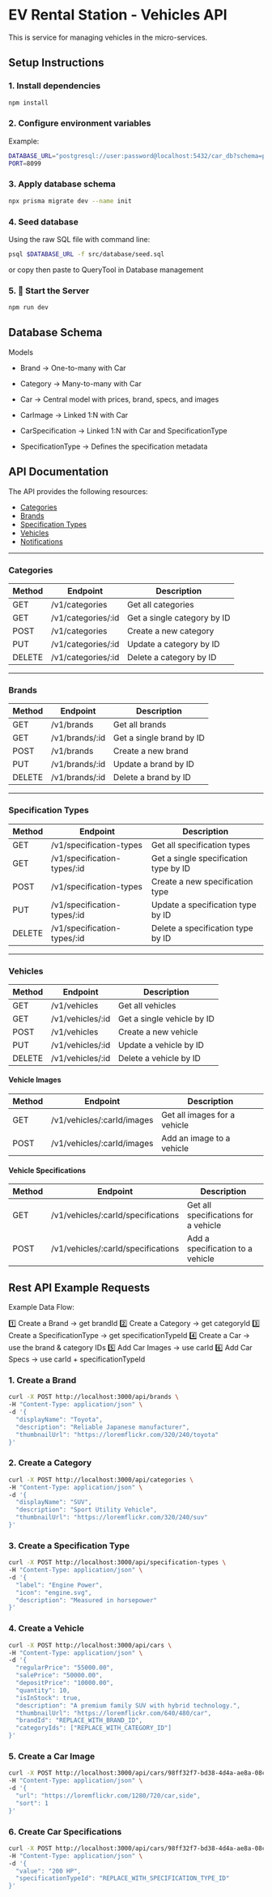 # EV Rental Station - Vehicles API

This is service for managing vehicles in the micro-services.

## Setup Instructions

### 1. Install dependencies

```bash
npm install
```

### 2. Configure environment variables

Example:

```bash
DATABASE_URL="postgresql://user:password@localhost:5432/car_db?schema=public"
PORT=8099
```

### 3. Apply database schema

```bash
npx prisma migrate dev --name init
```

### 4. Seed database

Using the raw SQL file with command line:

```bash
psql $DATABASE_URL -f src/database/seed.sql
```

or copy then paste to QueryTool in Database management

### 5. 🚀 Start the Server

```bash
npm run dev
```

## Database Schema

Models

- Brand → One-to-many with Car

- Category → Many-to-many with Car

- Car → Central model with prices, brand, specs, and images

- CarImage → Linked 1:N with Car

- CarSpecification → Linked 1:N with Car and SpecificationType

- SpecificationType → Defines the specification metadata

## API Documentation

The API provides the following resources:

- [Categories](#categories)
- [Brands](#brands)
- [Specification Types](#specification-types)
- [Vehicles](#vehicles)
- [Notifications](#notifications)

---

### Categories

| Method | Endpoint           | Description                 |
| ------ | ------------------ | --------------------------- |
| GET    | /v1/categories     | Get all categories          |
| GET    | /v1/categories/:id | Get a single category by ID |
| POST   | /v1/categories     | Create a new category       |
| PUT    | /v1/categories/:id | Update a category by ID     |
| DELETE | /v1/categories/:id | Delete a category by ID     |

---

### Brands

| Method | Endpoint       | Description              |
| ------ | -------------- | ------------------------ |
| GET    | /v1/brands     | Get all brands           |
| GET    | /v1/brands/:id | Get a single brand by ID |
| POST   | /v1/brands     | Create a new brand       |
| PUT    | /v1/brands/:id | Update a brand by ID     |
| DELETE | /v1/brands/:id | Delete a brand by ID     |

---

### Specification Types

| Method | Endpoint                    | Description                           |
| ------ | --------------------------- | ------------------------------------- |
| GET    | /v1/specification-types     | Get all specification types           |
| GET    | /v1/specification-types/:id | Get a single specification type by ID |
| POST   | /v1/specification-types     | Create a new specification type       |
| PUT    | /v1/specification-types/:id | Update a specification type by ID     |
| DELETE | /v1/specification-types/:id | Delete a specification type by ID     |

---

### Vehicles

| Method | Endpoint         | Description                |
| ------ | ---------------- | -------------------------- |
| GET    | /v1/vehicles     | Get all vehicles           |
| GET    | /v1/vehicles/:id | Get a single vehicle by ID |
| POST   | /v1/vehicles     | Create a new vehicle       |
| PUT    | /v1/vehicles/:id | Update a vehicle by ID     |
| DELETE | /v1/vehicles/:id | Delete a vehicle by ID     |

#### Vehicle Images

| Method | Endpoint                   | Description                  |
| ------ | -------------------------- | ---------------------------- |
| GET    | /v1/vehicles/:carId/images | Get all images for a vehicle |
| POST   | /v1/vehicles/:carId/images | Add an image to a vehicle    |

#### Vehicle Specifications

| Method | Endpoint                           | Description                          |
| ------ | ---------------------------------- | ------------------------------------ |
| GET    | /v1/vehicles/:carId/specifications | Get all specifications for a vehicle |
| POST   | /v1/vehicles/:carId/specifications | Add a specification to a vehicle     |

## Rest API Example Requests

Example Data Flow:

1️⃣ Create a Brand → get brandId
2️⃣ Create a Category → get categoryId
3️⃣ Create a SpecificationType → get specificationTypeId
4️⃣ Create a Car → use the brand & category IDs
5️⃣ Add Car Images → use carId
6️⃣ Add Car Specs → use carId + specificationTypeId

### 1. Create a Brand

```bash
curl -X POST http://localhost:3000/api/brands \
-H "Content-Type: application/json" \
-d '{
  "displayName": "Toyota",
  "description": "Reliable Japanese manufacturer",
  "thumbnailUrl": "https://loremflickr.com/320/240/toyota"
}'
```

### 2. Create a Category

```bash
curl -X POST http://localhost:3000/api/categories \
-H "Content-Type: application/json" \
-d '{
  "displayName": "SUV",
  "description": "Sport Utility Vehicle",
  "thumbnailUrl": "https://loremflickr.com/320/240/suv"
}'
```

### 3. Create a Specification Type

```bash
curl -X POST http://localhost:3000/api/specification-types \
-H "Content-Type: application/json" \
-d '{
  "label": "Engine Power",
  "icon": "engine.svg",
  "description": "Measured in horsepower"
}'
```

### 4. Create a Vehicle

```bash
curl -X POST http://localhost:3000/api/cars \
-H "Content-Type: application/json" \
-d '{
  "regularPrice": "55000.00",
  "salePrice": "50000.00",
  "depositPrice": "10000.00",
  "quantity": 10,
  "isInStock": true,
  "description": "A premium family SUV with hybrid technology.",
  "thumbnailUrl": "https://loremflickr.com/640/480/car",
  "brandId": "REPLACE_WITH_BRAND_ID",
  "categoryIds": ["REPLACE_WITH_CATEGORY_ID"]
}'
```

### 5. Create a Car Image

```bash
curl -X POST http://localhost:3000/api/cars/98ff32f7-bd38-4d4a-ae8a-08c1d57a33c0/images \
-H "Content-Type: application/json" \
-d '{
  "url": "https://loremflickr.com/1280/720/car,side",
  "sort": 1
}'
```

### 6. Create Car Specifications

```bash
curl -X POST http://localhost:3000/api/cars/98ff32f7-bd38-4d4a-ae8a-08c1d57a33c0/specifications \
-H "Content-Type: application/json" \
-d '{
  "value": "200 HP",
  "specificationTypeId": "REPLACE_WITH_SPECIFICATION_TYPE_ID"
}'
```
